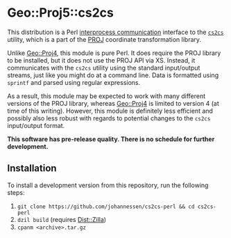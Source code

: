Geo::Proj5::cs2cs
=================

This distribution is a Perl [interprocess communication][]
interface to the [`cs2cs`][] utility, which is a part of the
[PROJ][] coordinate transformation library.

Unlike [Geo::Proj4][], this module is pure Perl. It does require the
PROJ library to be installed, but it does not use the PROJ API
via XS. Instead, it communicates with the `cs2cs` utility using
the standard input/output streams, just like you might do at a
command line. Data is formatted using `sprintf` and parsed using
regular expressions.

As a result, this module may be expected to work with many different
versions of the PROJ library, whereas [Geo::Proj4][] is limited to
version 4 (at time of this writing). However, this module is
definitely less efficient and possibly also less robust with regards
to potential changes to the `cs2cs` input/output format.

**This software has pre-release quality.
There is no schedule for further development.**

[interprocess communication]: https://perldoc.perl.org/perlipc.html
[`cs2cs`]: https://proj.org/apps/cs2cs.html
[PROJ]: https://proj.org/
[Geo::Proj4]: https://metacpan.org/pod/Geo::Proj4


Installation
------------

To install a development version from this repository, run the following steps:

 1. `git clone https://github.com/johannessen/cs2cs-perl && cd cs2cs-perl`
 1. `dzil build` (requires [Dist::Zilla][])
 1. `cpanm <archive>.tar.gz`

[Dist::Zilla]: https://metacpan.org/release/Dist-Zilla
